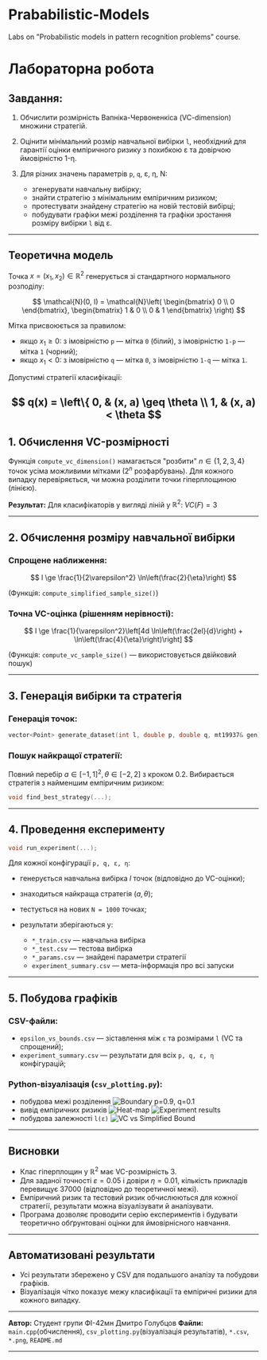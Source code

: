 # Prababilistic-Models
Labs on "Probabilistic models in pattern recognition problems" course.

# Лабораторна робота

## Завдання:

1. Обчислити розмірність Вапніка-Червоненкіса (VC-dimension) множини стратегій.
2. Оцінити мінімальний розмір навчальної вибірки `l`, необхідний для гарантії оцінки емпіричного ризику з похибкою ε та довірчою ймовірністю 1-η.
3. Для різних значень параметрів `p`, `q`, ε, η, N:

   * згенерувати навчальну вибірку;
   * знайти стратегію з мінімальним емпіричним ризиком;
   * протестувати знайдену стратегію на новій тестовій вибірці;
   * побудувати графіки межі розділення та графіки зростання розміру вибірки `l` від ε.

---

## Теоретична модель

Точка $x = (x_1, x_2) \in \mathbb{R}^2$ генерується зі стандартного нормального розподілу:

$$
\mathcal{N}(0, I) = \mathcal{N}\left(
\begin{bmatrix} 0 \\ 0 \end{bmatrix},
\begin{bmatrix} 1 & 0  \\ 0 & 1 \end{bmatrix}
\right)
$$

Мітка присвоюється за правилом:

* якщо $x_1 \geq 0$: з імовірністю `p` — мітка `0` (білий), з імовірністю `1-p` — мітка `1` (чорний);
* якщо $x_1 < 0$: з імовірністю `q` — мітка `0`, з імовірністю `1-q` — мітка `1`.

Допустимі стратегії класифікації:

$$
q(x) = \left\{ 
0, & (x, a) \geq \theta \\
1, & (x, a) < \theta
$$
---

## 1. Обчислення VC-розмірності

Функція `compute_vc_dimension()` намагається "розбити" $n \in \{1, 2, 3, 4\}$ точок усіма можливими мітками ($2^n$ розфарбувань).
Для кожного випадку перевіряється, чи можна розділити точки гіперплощиною (лінією).

**Результат:**
Для класифікаторів у вигляді ліній у $\mathbb{R}^2$:
$VC(F) = 3$

---

## 2. Обчислення розміру навчальної вибірки

### Спрощене наближення:

$$
l \ge \frac{1}{2\varepsilon^2} \ln\left(\frac{2}{\eta}\right)
$$

(Функція: `compute_simplified_sample_size()`)

### Точна VC-оцінка (рішенням нерівності):

$$
l \ge \frac{1}{\varepsilon^2}\left[4d \ln\left(\frac{2el}{d}\right) + \ln\left(\frac{4}{\eta}\right)\right]
$$

(Функція: `compute_vc_sample_size()` — використовується двійковий пошук)

---

## 3. Генерація вибірки та стратегія

### Генерація точок:

```cpp
vector<Point> generate_dataset(int l, double p, double q, mt19937& gen);
```

### Пошук найкращої стратегії:

Повний перебір $a \in [-1, 1]^2, \theta \in [-2, 2]$ з кроком 0.2. Вибирається стратегія з найменшим емпіричним ризиком:

```cpp
void find_best_strategy(...);
```

---

## 4. Проведення експерименту

```cpp
void run_experiment(...);
```

Для кожної конфігурації `p, q, ε, η`:

* генерується навчальна вибірка $l$ точок (відповідно до VC-оцінки);
* знаходиться найкраща стратегія $(a, \theta)$;
* тестується на нових `N = 1000` точках;
* результати зберігаються у:

  * `*_train.csv` — навчальна вибірка
  * `*_test.csv` — тестова вибірка
  * `*_params.csv` — знайдені параметри стратегії
  * `experiment_summary.csv` — мета-інформація про всі запуски

---

## 5. Побудова графіків

### CSV-файли:

* `epsilon_vs_bounds.csv` — зіставлення між `ε` та розмірами `l` (VC та спрощений);
* `experiment_summary.csv` — результати для всіх `p, q, ε, η` конфігурацій;

### Python-візуалізація (`csv_plotting.py`):

* побудова межі розділення
![Boundary p=0.9, q=0.1](Figure_81.png)
* вивід емпіричних ризиків
![Heat-map](Figure_83.png)
![Experiment results](Screen_shots/8.png)
* побудова залежності `l(ε)`
![VC vs Simplified Bound](Figure_82.png)


---

## Висновки

* Клас гіперплощин у $\mathbb{R}^2$ має VC-розмірність 3.
* Для заданої точності $\varepsilon = 0.05$ і довіри $\eta = 0.01$, кількість прикладів перевищує 37000 (відповідно до теоретичної межі).
* Емпіричний ризик та тестовий ризик обчислюються для кожної стратегії, результати можна візуалізувати й аналізувати.
* Програма дозволяє проводити серію експериментів і будувати теоретично обґрунтовані оцінки для ймовірнісного навчання.

---

## Автоматизовані результати

* Усі результати збережено у CSV для подальшого аналізу та побудови графіків.
* Візуалізація чітко показує межу класифікації та емпіричні ризики для кожного випадку.

---

**Автор:** Студент групи ФІ-42мн Дмитро Голубцов
**Файли:** `main.cpp`(обчислення), `csv_plotting.py`(візуалізація результатів), `*.csv`, `*.png`, `README.md`

---
